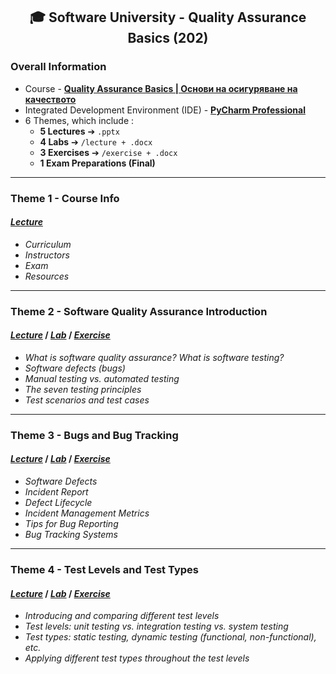 <h2 align="center">🎓 Software University - Quality Assurance Basics (202)</h2>

### Overall Information
* Course - [**Quality Assurance Basics | Основи на осигуряване на качеството**](https://softuni.bg/trainings/4064/qa-basics-march-2023)
* Integrated Development Environment (IDE) - [**PyCharm Professional**](https://www.jetbrains.com/aqua/)
* 6 Themes, which include :
    * **5 Lectures** ➔ ``.pptx``
    * **4 Labs** ➔ ``/lecture + .docx``
    * **3 Exercises** ➔ ``/exercise + .docx``
    * **1 Exam Preparations (Final)**
---
### Theme 1 - Course Info
#### [_**Lecture**_](https://github.com/rythm-net/SoftUni/blob/main/Quality%20Assurance%20Basics/T01%20-%20Course%20Intro/01.%20Course%20Intro%20(March%202022).pptx)
* _Curriculum_
* _Instructors_
* _Exam_
* _Resources_
---
### Theme 2 - Software Quality Assurance Introduction
#### [**_Lecture_**](https://github.com/rythm-net/SoftUni/blob/main/Quality%20Assurance%20Basics/T02%20-%20Software%20QA%20Introduction/02.%20Software%20QA%20Introduction.pptx) **/** [**_Lab_**](https://github.com/rythm-net/SoftUni/tree/main/Quality%20Assurance%20Basics/T02%20-%20Software%20QA%20Introduction/lecture) **/** [**_Exercise_**](https://github.com/rythm-net/SoftUni/tree/main/Quality%20Assurance%20Basics/T02%20-%20Software%20QA%20Introduction/exercise)
* _What is software quality assurance? What is software testing?_
* _Software defects (bugs)_
* _Manual testing vs. automated testing_
* _The seven testing principles_
* _Test scenarios and test cases_
---
### Theme 3 - Bugs and Bug Tracking
#### [_**Lecture**_](https://github.com/rythm-net/SoftUni/blob/main/Quality%20Assurance%20Basics/T03%20-%20Bugs%20and%20Bug%20Tracking/03.%20Bugs%20and%20Bug%20Tracking.pptx) **/** [_**Lab**_](https://github.com/rythm-net/SoftUni/tree/main/Quality%20Assurance%20Basics/T03%20-%20Bugs%20and%20Bug%20Tracking/lecture) **/** [_**Exercise**_](https://github.com/rythm-net/SoftUni/tree/main/Quality%20Assurance%20Basics/T03%20-%20Bugs%20and%20Bug%20Tracking/exercise)
* _Software Defects_
* _Incident Report_
* _Defect Lifecycle_
* _Incident Management Metrics_
* _Tips for Bug Reporting_
* _Bug Tracking Systems_
---
### Theme 4 - Test Levels and Test Types
#### [_**Lecture**_](https://github.com/rythm-net/SoftUni/blob/main/Quality%20Assurance%20Basics/T04%20-%20Test%20Levels%20and%20Test%20Types/04.%20Test%20Levels%20and%20Test%20Types.pptx) **/** [_**Lab**_](https://github.com/rythm-net/SoftUni/tree/main/Quality%20Assurance%20Basics/T04%20-%20Test%20Levels%20and%20Test%20Types/lecture) **/** [_**Exercise**_](https://github.com/rythm-net/SoftUni/tree/main/Quality%20Assurance%20Basics/T04%20-%20Test%20Levels%20and%20Test%20Types/exercise)
* _Introducing and comparing different test levels_
* _Test levels: unit testing vs. integration testing vs. system testing_
* _Test types: static testing, dynamic testing (functional, non-functional), etc._
* _Applying different test types throughout the test levels_


